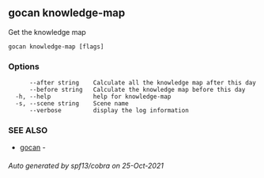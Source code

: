 ## gocan knowledge-map

Get the knowledge map

```
gocan knowledge-map [flags]
```

### Options

```
      --after string    Calculate all the knowledge map after this day
      --before string   Calculate the knowledge map before this day
  -h, --help            help for knowledge-map
  -s, --scene string    Scene name
      --verbose         display the log information
```

### SEE ALSO

* [gocan](gocan.md)	 - 

###### Auto generated by spf13/cobra on 25-Oct-2021
